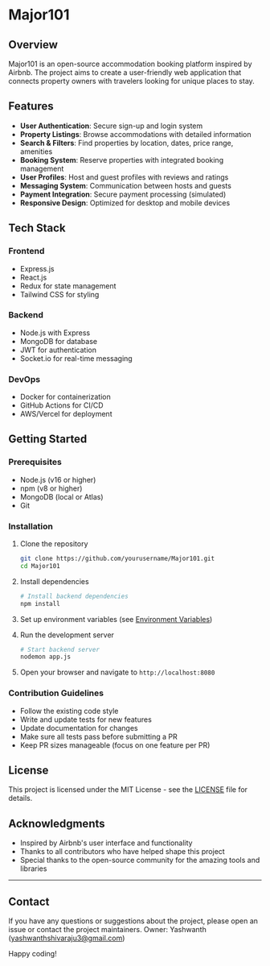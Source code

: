 # Major101

## Overview

Major101 is an open-source accommodation booking platform inspired by Airbnb. The project aims to create a user-friendly web application that connects property owners with travelers looking for unique places to stay.

## Features

- **User Authentication**: Secure sign-up and login system
- **Property Listings**: Browse accommodations with detailed information
- **Search & Filters**: Find properties by location, dates, price range, amenities
- **Booking System**: Reserve properties with integrated booking management
- **User Profiles**: Host and guest profiles with reviews and ratings
- **Messaging System**: Communication between hosts and guests
- **Payment Integration**: Secure payment processing (simulated)
- **Responsive Design**: Optimized for desktop and mobile devices

## Tech Stack

### Frontend
- Express.js
- React.js
- Redux for state management
- Tailwind CSS for styling

### Backend
- Node.js with Express
- MongoDB for database
- JWT for authentication
- Socket.io for real-time messaging

### DevOps
- Docker for containerization
- GitHub Actions for CI/CD
- AWS/Vercel for deployment

## Getting Started

### Prerequisites

- Node.js (v16 or higher)
- npm (v8 or higher)
- MongoDB (local or Atlas)
- Git

### Installation

1. Clone the repository
   ```bash
   git clone https://github.com/yourusername/Major101.git
   cd Major101
   ```

2. Install dependencies
   ```bash
   # Install backend dependencies
   npm install


3. Set up environment variables (see [Environment Variables](#environment-variables))

4. Run the development server
   ```bash
   # Start backend server
   nodemon app.js

5. Open your browser and navigate to `http://localhost:8080`

### Contribution Guidelines

- Follow the existing code style
- Write and update tests for new features
- Update documentation for changes
- Make sure all tests pass before submitting a PR
- Keep PR sizes manageable (focus on one feature per PR)


## License

This project is licensed under the MIT License - see the [LICENSE](LICENSE) file for details.

## Acknowledgments

- Inspired by Airbnb's user interface and functionality
- Thanks to all contributors who have helped shape this project
- Special thanks to the open-source community for the amazing tools and libraries

---

## Contact

If you have any questions or suggestions about the project, please open an issue or contact the project maintainers.
Owner: Yashwanth (yashwanthshivaraju3@gmail.com)

Happy coding!

